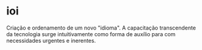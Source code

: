 # ioi
Criação e ordenamento de um novo "idioma". 
A capacitação transcendente da tecnologia surge intuitivamente como forma de auxílio para com necessidades urgentes e inerentes.
